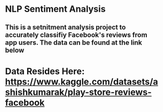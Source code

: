 
# NLP Sentiment Analysis

## This is a setnitment analysis project to accurately classifiy Facebook's reviews from app users. The data can be found at the link below

# Data Resides Here: https://www.kaggle.com/datasets/ashishkumarak/play-store-reviews-facebook